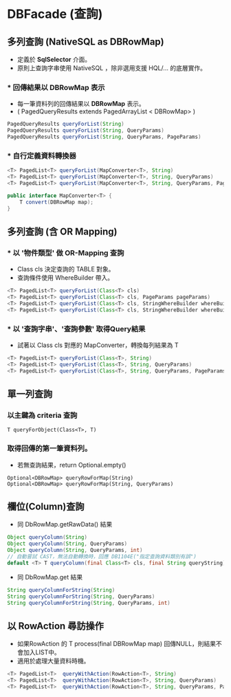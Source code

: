 # DBFacade (查詢)


## 多列查詢 (NativeSQL as DBRowMap)

* 定義於 **SqlSelector** 介面。
* 原則上查詢字串使用 NativeSQL ，除非選用支援 HQL/... 的底層實作。

### * 回傳結果以 DBRowMap 表示

* 每一筆資料列的回傳結果以 **DBRowMap** 表示。
* \( PagedQueryResults extends PagedArrayList < DBRowMap\> \)

``` java
PagedQueryResults queryForList(String)
PagedQueryResults queryForList(String, QueryParams)
PagedQueryResults queryForList(String, QueryParams, PageParams)
```

### * 自行定義資料轉換器

``` java
<T> PagedList<T> queryForList(MapConverter<T>, String)
<T> PagedList<T> queryForList(MapConverter<T>, String, QueryParams)
<T> PagedList<T> queryForList(MapConverter<T>, String, QueryParams, PageParams)

public interface MapConverter<T> {
    T convert(DBRowMap map);
}
```

## 多列查詢 (含 OR Mapping)


### * 以 '物件類型' 做 OR-Mapping 查詢

* Class<T> cls 決定查詢的 TABLE 對象。
* 查詢條件使用 WhereBuilder 帶入。

``` java
<T> PagedList<T> queryForList(Class<T> cls) 
<T> PagedList<T> queryForList(Class<T> cls, PageParams pageParams) 
<T> PagedList<T> queryForList(Class<T> cls, StringWhereBuilder whereBuilder) 
<T> PagedList<T> queryForList(Class<T> cls, StringWhereBuilder whereBuilder, PageParams pageParams);
```


### * 以 '查詢字串'、'查詢參數' 取得Query結果

* 試著以 Class<T> cls 對應的 MapConverter，轉換每列結果為 T

``` java
<T> PagedList<T> queryForList(Class<T>, String)
<T> PagedList<T> queryForList(Class<T>, String, QueryParams)
<T> PagedList<T> queryForList(Class<T>, String, QueryParams, PageParams)
```



## 單一列查詢

### 以主鍵為 criteria 查詢

```
T queryForObject(Class<T>, T)
```

### 取得回傳的第一筆資料列。

* 若無查詢結果，return Optional.empty()

```
Optional<DBRowMap> queryRowForMap(String)
Optional<DBRowMap> queryRowForMap(String, QueryParams)
```

## 欄位(Column)查詢


* 同 DbRowMap.getRawData() 結果

``` java
Object queryColumn(String)
Object queryColumn(String, QueryParams)
Object queryColumn(String, QueryParams, int)
// 自動嘗試 CAST，無法自動轉換時，回應 DB1104E("指定查詢資料類別有誤")
default <T> T queryColumn(final Class<T> cls, final String queryString) {
```

* 同 DbRowMap.get 結果

``` java
String queryColumnForString(String)
String queryColumnForString(String, QueryParams)
String queryColumnForString(String, QueryParams, int)
```


## 以 RowAction<T> 尋訪操作

* 如果RowAction 的 T process(final DBRowMap map) 回傳NULL，則結果不會加入LIST中。
* 適用於處理大量資料時機。

``` java
<T> PagedList<T>  queryWithAction(RowAction<T>, String)
<T> PagedList<T>  queryWithAction(RowAction<T>, String, QueryParams)
<T> PagedList<T>  queryWithAction(RowAction<T>, String, QueryParams, PageParams)
```





